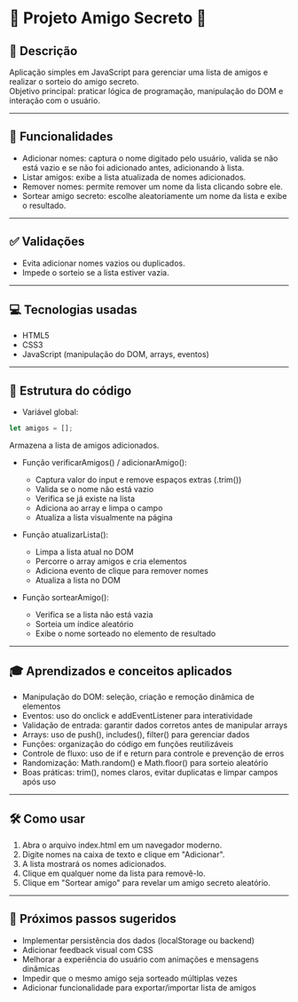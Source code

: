 # 🎉 Projeto Amigo Secreto 🎁

## 📝 Descrição
Aplicação simples em JavaScript para gerenciar uma lista de amigos e realizar o sorteio do amigo secreto.  
Objetivo principal: praticar lógica de programação, manipulação do DOM e interação com o usuário.

---

## 🚀 Funcionalidades
- Adicionar nomes: captura o nome digitado pelo usuário, valida se não está vazio e se não foi adicionado antes, adicionando à lista.  
- Listar amigos: exibe a lista atualizada de nomes adicionados.  
- Remover nomes: permite remover um nome da lista clicando sobre ele.  
- Sortear amigo secreto: escolhe aleatoriamente um nome da lista e exibe o resultado.

---

## ✅ Validações
- Evita adicionar nomes vazios ou duplicados.  
- Impede o sorteio se a lista estiver vazia.

---

## 💻 Tecnologias usadas
- HTML5  
- CSS3  
- JavaScript (manipulação do DOM, arrays, eventos)

---

## 📂 Estrutura do código
- Variável global:
```javascript
let amigos = [];
````

Armazena a lista de amigos adicionados.

* Função verificarAmigos() / adicionarAmigo():

  * Captura valor do input e remove espaços extras (.trim())
  * Valida se o nome não está vazio
  * Verifica se já existe na lista
  * Adiciona ao array e limpa o campo
  * Atualiza a lista visualmente na página

* Função atualizarLista():

  * Limpa a lista atual no DOM
  * Percorre o array amigos e cria elementos
  * Adiciona evento de clique para remover nomes
  * Atualiza a lista no DOM

* Função sortearAmigo():

  * Verifica se a lista não está vazia
  * Sorteia um índice aleatório
  * Exibe o nome sorteado no elemento de resultado

---

## 🎓 Aprendizados e conceitos aplicados

* Manipulação do DOM: seleção, criação e remoção dinâmica de elementos
* Eventos: uso do onclick e addEventListener para interatividade
* Validação de entrada: garantir dados corretos antes de manipular arrays
* Arrays: uso de push(), includes(), filter() para gerenciar dados
* Funções: organização do código em funções reutilizáveis
* Controle de fluxo: uso de if e return para controle e prevenção de erros
* Randomização: Math.random() e Math.floor() para sorteio aleatório
* Boas práticas: trim(), nomes claros, evitar duplicatas e limpar campos após uso

---

## 🛠️ Como usar

1. Abra o arquivo index.html em um navegador moderno.
2. Digite nomes na caixa de texto e clique em "Adicionar".
3. A lista mostrará os nomes adicionados.
4. Clique em qualquer nome da lista para removê-lo.
5. Clique em "Sortear amigo" para revelar um amigo secreto aleatório.

---

## 🎯 Próximos passos sugeridos

* Implementar persistência dos dados (localStorage ou backend)
* Adicionar feedback visual com CSS
* Melhorar a experiência do usuário com animações e mensagens dinâmicas
* Impedir que o mesmo amigo seja sorteado múltiplas vezes
* Adicionar funcionalidade para exportar/importar lista de amigos
